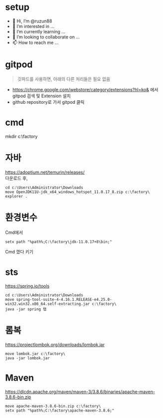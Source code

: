 # setup

- 👋 Hi, I’m @ruzun88
- 👀 I’m interested in ...
- 🌱 I’m currently learning ...
- 💞️ I’m looking to collaborate on ...
- 📫 How to reach me ...

<!---
ruzun88/ruzun88 is a ✨ special ✨ repository because its `README.md` (this file) appears on your GitHub profile.
You can click the Preview link to take a look at your changes.
--->

# gitpod
> 깃파드를 사용하면, 아래의 다른 처리들은 필요 없음   

- https://chrome.google.com/webstore/category/extensions?hl=ko& 에서 gitpod 검색 및 Extension 설치
- github repository로 가서 gitpod 클릭



# cmd
mkdir c:\factory

# 자바
https://adoptium.net/temurin/releases/   
다운로드 후,   
```
cd c:\Users\Administrator\Downloads
move OpenJDK11U-jdk_x64_windows_hotspot_11.0.17_8.zip c:\factory\
explorer .
```

# 환경변수
Cmd에서
```
setx path "%path%;C:\factory\jdk-11.0.17+8\bin;"
```
Cmd 껐다 키기

# sts
https://spring.io/tools
```
cd c:\Users\Administrator\Downloads
move spring-tool-suite-4-4.16.1.RELEASE-e4.25.0-win32.win32.x86_64.self-extracting.jar c:\factory\
java -jar spring 탭
```

# 롬복
https://projectlombok.org/downloads/lombok.jar   
   
```
move lombok.jar c:\factory\
java -jar lombok.jar
```

# Maven
https://dlcdn.apache.org/maven/maven-3/3.8.6/binaries/apache-maven-3.8.6-bin.zip   
   
```
move apache-maven-3.8.6-bin.zip c:\factory\
setx path "%path%;C:\factory\apache-maven-3.8.6;"
```
